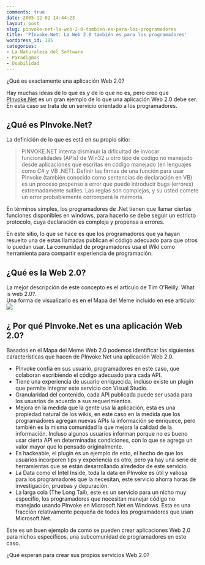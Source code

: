 ```yaml
---
comments: true
date: 2005-12-02 14:44:23
layout: post
slug: pinvoke-net-la-web-2-0-tambien-es-para-los-programadores
title: 'PInvoke.Net: La Web 2.0 también es para los programadores'
wordpress_id: 185
categories:
- La Naturaleza del Software
- Paradigmas
- Usabilidad
---
```


¿Qué es exactamente una aplicación Web 2.0?

Hay muchas ideas de lo que es y de lo que no es, pero creo que [PInvoke.Net](http://www.pinvoke.net/) es un gran ejemplo de lo que una aplicación Web 2.0 debe ser. En esta caso se trata de un servicio orientado a los programadores.

## ¿Qué es PInvoke.Net?

La definición de lo que es está en su propio sitio:

> PINVOKE.NET intenta disminuir la dificultad de invocar funcionalidades (APIs) de Win32 u otro tipo de codigo no manejado desde aplicaciones que escritas en código manejado (en lenguajes como C# y VB .NET). Definir las firmas de una función para usar PInvoke (también conocido como sentencias de declaración en VB) es un proceso propenso a error que puede introducir bugs (errores) extremadamente sutiles. Las reglas son complejas, y su usted comete un error probablemente corromperá la memoria.

En términos simples, los programadores de .Net tienen que llamar ciertas funciones disponibles en windows, para hacerlo se debe seguir un estricto protocolo, cuya declaración es compleja y propensa a errores.

En este sitio, lo que se hace es que los programadores que ya hayan resuelto una de estas llamadas publican el código adecuado para que otros lo puedan usar. La comunidad de programadores usa el Wiki como herramienta para compartir experiencia de programación.

## ¿Qué es la Web 2.0?

La mejor descripción de este concepto es el artículo de Tim O'Reilly: What is web 2.0?.  
Una forma de visualizarlo es en el Mapa del Meme incluido en ese artículo:  
![](http://www.oreillynet.com/oreilly/tim/news/2005/09/30/graphics/figure1.jpg)

## ¿ Por qué PInvoke.Net es una aplicación Web 2.0?

Basados en el Mapa del Meme Web 2.0 podemos identificar las siguientes características que hacen de PInvoke.Net una aplicación Web 2.0.

  * PInvoke confía en sus usuario, programadores en este caso, que colaboran escribiendo el código adecuado para cada API.
  * Tiene una experiencia de usuario enriquecida, incluso existe un plugin que permite integrar este servicio con Visual Studio.
  * Granularidad del contenido, cada API publicada puede ser usada para los usuarios de acuerdo a sus requerimientos.
  * Mejora en la medida que la gente usa la aplicación, esta es una propiedad natural de los wikis, en este caso en la medida que los programadores agregan nuevas APIs la información se enriquece, pero también es la misma comunidad la que mejora la calidad de la información. Incluso algunos usuarios informan porque no es bueno usar cierta API en determinadas condiciones, con lo que se agrega un valor mayor que lo pensado originalmente.
  * Es hackeable, el plugin es un ejemplo de esto, el hecho de que los usuarios incorporen tips y experiencia es otro, pero ya hay una serie de herramientas que se están desarrollando alrededor de este servicio.
  * La Data como el Intel Inside, toda la data en PInvoke es útil y valiosa para los programadores que la necesitan, este servicio ahorra horas de investigación, pruebas y depuración.
  * La larga cola (The Long Tail), este es un servicio para un nicho muy específio, los programadores que necesitan manejar código no manejado usando PInvoke en Microsoft.Net en Windows. Esta es una fracción relativamente pequeña de todos los programadores que usan Microsoft.Net.

Este es un buen ejemplo de como se pueden crear aplicaciones Web 2.0 para nichos específicos, una subcomunidad de programadores en este caso.

¿Qué esperan para crear sus propios servicios Web 2.0?



